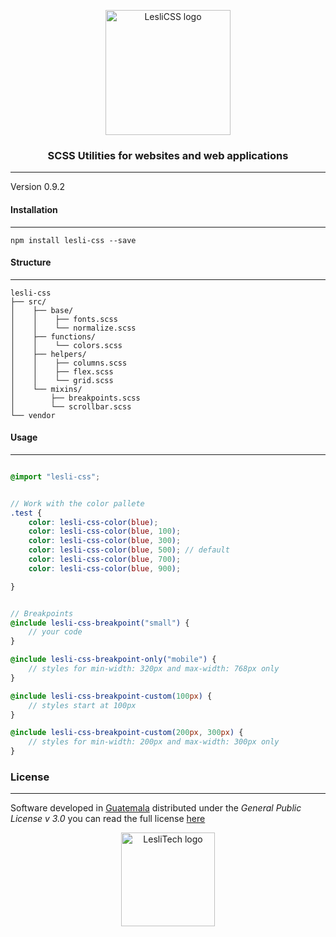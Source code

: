 <p align="center">
	<a href="#" target="_blank">
		<img alt="LesliCSS logo" width="200px" src="https://cdn.lesli.tech/leslidev/leslicss/brand/leslicss-imagotipo.svg" />
	</a>
</p>

<h3 align="center">SCSS Utilities for websites and web applications</h3>

<hr/>

Version 0.9.2  


#### Installation
--------
```console
npm install lesli-css --save
```


#### Structure
--------
```text
lesli-css  
├── src/  
│    ├── base/  
│    │    ├── fonts.scss  
│    │    └── normalize.scss  
│    ├── functions/  
│    │    └── colors.scss  
│    ├── helpers/  
│    │    ├── columns.scss  
│    │    ├── flex.scss  
│    │    └── grid.scss  
│    └── mixins/  
│        ├── breakpoints.scss  
│        └── scrollbar.scss  
└── vendor  
```


#### Usage
--------
```scss

@import "lesli-css";


// Work with the color pallete
.test {
	color: lesli-css-color(blue);
	color: lesli-css-color(blue, 100);
	color: lesli-css-color(blue, 300);
	color: lesli-css-color(blue, 500); // default
	color: lesli-css-color(blue, 700);
	color: lesli-css-color(blue, 900);

}


// Breakpoints
@include lesli-css-breakpoint("small") {
	// your code
}

@include lesli-css-breakpoint-only("mobile") {
	// styles for min-width: 320px and max-width: 768px only
}

@include lesli-css-breakpoint-custom(100px) {
	// styles start at 100px
}

@include lesli-css-breakpoint-custom(200px, 300px) {
	// styles for min-width: 200px and max-width: 300px only
}

```


### License  
------
Software developed in [Guatemala](http://visitguatemala.com/) distributed under the *General Public License v 3.0* you can read the full license [here](http://www.gnu.org/licenses/gpl-3.0.html)

<p align="center">
	<a href="https://www.lesli.tech" target="_blank">
		<img alt="LesliTech logo" width="150" src="https://cdn.lesli.tech/leslitech/brand/leslitech-logo.svg" />
	</a>
</p>
